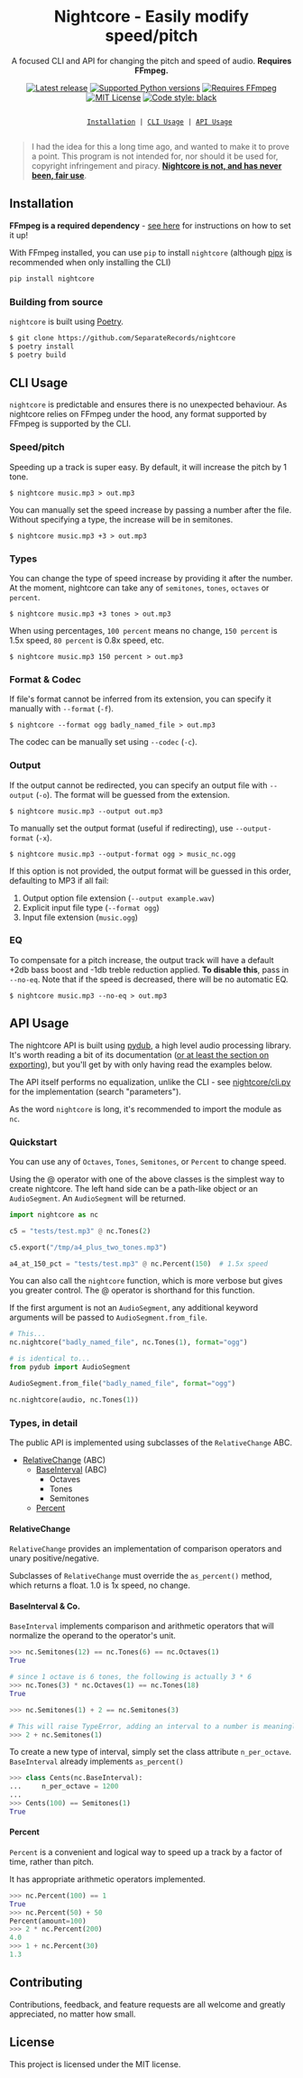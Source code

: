 <div align="center">

<h1>Nightcore - Easily modify speed/pitch</h1>

<p>
A focused CLI and API for changing the pitch and speed of audio. <b>Requires FFmpeg.</b>
</p>

[![Latest release](https://img.shields.io/pypi/v/nightcore?color=blue)](https://pypi.org/project/nightcore)
[![Supported Python versions](https://img.shields.io/pypi/pyversions/nightcore?color=364ed6)](https://python.org)
[![Requires FFmpeg](https://img.shields.io/badge/requires-FFmpeg-721d78)](https://ffmpeg.org)
[![MIT License](https://img.shields.io/pypi/l/nightcore?color=460611)](https://github.com/SeparateRecords/nightcore/blob/master/LICENSE)
[![Code style: black](https://img.shields.io/badge/code%20style-black-000.svg)](https://github.com/psf/black)

<p>
  <code>
    <a href="#install">Installation</a> | <a href="#cli">CLI Usage</a> | <a href="#api">API Usage</a>
  </code>
</p>

</div>

> I had the idea for this a long time ago, and wanted to make it to prove a point. This program is not intended for, nor should it be used for, copyright infringement and piracy. [**Nightcore is not, and has never been, fair use**](https://www.avvo.com/legal-answers/does-making-a--nightcore--version-of-a-song--speed-2438914.html).

<a name="install"></a>

## Installation

**FFmpeg is a required dependency** - [see here](https://github.com/jiaaro/pydub#getting-ffmpeg-set-up) for instructions on how to set it up!

With FFmpeg installed, you can use `pip` to install `nightcore` (although [pipx](https://pipxproject.github.io/pipx/) is recommended when only installing the CLI)

```sh
pip install nightcore
```

### Building from source

`nightcore` is built using [Poetry](https://poetry.eustace.io).

```sh
$ git clone https://github.com/SeparateRecords/nightcore
$ poetry install
$ poetry build
```

<a name="cli"></a>

## CLI Usage

`nightcore` is predictable and ensures there is no unexpected behaviour. As nightcore relies on FFmpeg under the hood, any format supported by FFmpeg is supported by the CLI.

### Speed/pitch

Speeding up a track is super easy. By default, it will increase the pitch by 1 tone.

```console
$ nightcore music.mp3 > out.mp3
```

You can manually set the speed increase by passing a number after the file. Without specifying a type, the increase will be in semitones.

```console
$ nightcore music.mp3 +3 > out.mp3
```

### Types

You can change the type of speed increase by providing it after the number. At the moment, nightcore can take any of `semitones`, `tones`, `octaves` or `percent`.

```console
$ nightcore music.mp3 +3 tones > out.mp3
```

When using percentages, `100 percent` means no change, `150 percent` is 1.5x speed, `80 percent` is 0.8x speed, etc.

```console
$ nightcore music.mp3 150 percent > out.mp3
```

### Format & Codec

If file's format cannot be inferred from its extension, you can specify it manually with `--format` (`-f`).

```console
$ nightcore --format ogg badly_named_file > out.mp3
```

The codec can be manually set using `--codec` (`-c`).

### Output

If the output cannot be redirected, you can specify an output file with `--output` (`-o`). The format will be guessed from the extension.

```console
$ nightcore music.mp3 --output out.mp3
```

To manually set the output format (useful if redirecting), use `--output-format` (`-x`).

```console
$ nightcore music.mp3 --output-format ogg > music_nc.ogg
```

If this option is not provided, the output format will be guessed in this order, defaulting to MP3 if all fail:

1. Output option file extension (`--output example.wav`)
2. Explicit input file type (`--format ogg`)
3. Input file extension (`music.ogg`)

### EQ

To compensate for a pitch increase, the output track will have a default +2db bass boost and -1db treble reduction applied. **To disable this**, pass in `--no-eq`. Note that if the speed is decreased, there will be no automatic EQ.

```console
$ nightcore music.mp3 --no-eq > out.mp3
```

<a name="api"></a>

## API Usage

The nightcore API is built using [pydub](http://pydub.com), a high level audio processing library. It's worth reading a bit of its documentation ([or at least the section on exporting](https://github.com/jiaaro/pydub/blob/master/API.markdown#audiosegmentexport)), but you'll get by with only having read the examples below.

The API itself performs no equalization, unlike the CLI - see [nightcore/cli.py](nightcore/cli.py) for the implementation (search "parameters").

As the word `nightcore` is long, it's recommended to import the module as `nc`.

### Quickstart

You can use any of `Octaves`, `Tones`, `Semitones`, or `Percent` to change speed.

Using the @ operator with one of the above classes is the simplest way to create nightcore. The left hand side can be a path-like object or an `AudioSegment`. An `AudioSegment` will be returned.

```python
import nightcore as nc

c5 = "tests/test.mp3" @ nc.Tones(2)

c5.export("/tmp/a4_plus_two_tones.mp3")

a4_at_150_pct = "tests/test.mp3" @ nc.Percent(150)  # 1.5x speed
```

You can also call the `nightcore` function, which is more verbose but gives you greater control. The @ operator is shorthand for this function.

If the first argument is not an `AudioSegment`, any additional keyword arguments will be passed to `AudioSegment.from_file`.

```python
# This...
nc.nightcore("badly_named_file", nc.Tones(1), format="ogg")

# is identical to... 
from pydub import AudioSegment

AudioSegment.from_file("badly_named_file", format="ogg")

nc.nightcore(audio, nc.Tones(1))
```

<a name="types-in-detail"></a>

### Types, in detail

The public API is implemented using subclasses of the `RelativeChange` ABC.

* [RelativeChange](#relativechange) (ABC)
  * [BaseInterval](#baseinterval) (ABC)
    * Octaves
    * Tones
    * Semitones
  * [Percent](#percent)

<a name="relativechange"></a>

#### RelativeChange

`RelativeChange` provides an implementation of comparison operators and unary positive/negative.

Subclasses of `RelativeChange` must override the `as_percent()` method, which returns a float. 1.0 is 1x speed, no change.

<a name="baseinterval"></a>

#### BaseInterval & Co.

`BaseInterval` implements comparison and arithmetic operators that will normalize the operand to the operator's unit.

```python
>>> nc.Semitones(12) == nc.Tones(6) == nc.Octaves(1)
True

# since 1 octave is 6 tones, the following is actually 3 * 6
>>> nc.Tones(3) * nc.Octaves(1) == nc.Tones(18)
True

>>> nc.Semitones(1) + 2 == nc.Semitones(3)

# This will raise TypeError, adding an interval to a number is meaningless
>>> 2 + nc.Semitones(1)
```

To create a new type of interval, simply set the class attribute `n_per_octave`. `BaseInterval` already implements `as_percent()`

```python
>>> class Cents(nc.BaseInterval):
...     n_per_octave = 1200
...
>>> Cents(100) == Semitones(1)
True
```

<a name="percent"></a>

#### Percent

`Percent` is a convenient and logical way to speed up a track by a factor of time, rather than pitch.

It has appropriate arithmetic operators implemented.

```python
>>> nc.Percent(100) == 1
True
>>> nc.Percent(50) + 50
Percent(amount=100)
>>> 2 * nc.Percent(200)
4.0
>>> 1 + nc.Percent(30)
1.3
```

## Contributing

Contributions, feedback, and feature requests are all welcome and greatly appreciated, no matter how small.

## License

This project is licensed under the MIT license.
